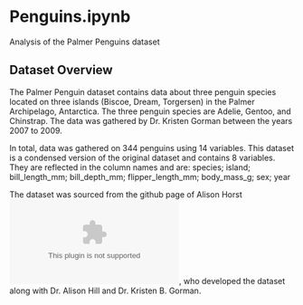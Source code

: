 # Penguins.ipynb   
Analysis of the Palmer Penguins dataset

## Dataset Overview
The Palmer Penguin dataset contains data about three penguin species located on three islands (Biscoe, Dream, Torgersen) in the Palmer Archipelago, Antarctica. The three penguin species are Adelie, Gentoo, and Chinstrap. The data was gathered by Dr. Kristen Gorman between the years 2007 to 2009.   

In total, data was gathered on 344 penguins using 14 variables. This dataset is a condensed version of the original dataset and contains 8 variables. They are reflected in the column names and are:
species; island; bill_length_mm; bill_depth_mm; flipper_length_mm; body_mass_g; sex; year   

The dataset was sourced from the github page of Alison Horst ![Palmer Penguins Dataset](https://github.com/allisonhorst/palmerpenguins/blob/main/inst/extdata/penguins.csv), who developed the dataset along with Dr. Alison Hill and Dr. Kristen B. Gorman.

